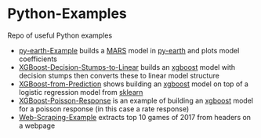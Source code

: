 # Python-Examples

Repo of useful Python examples

- [py-earth-Example](https://github.com/richardangell/Python-Examples/blob/master/py-earth-Example.ipynb) builds a [MARS](https://en.wikipedia.org/wiki/Multivariate_adaptive_regression_splines) model in [py-earth](https://github.com/scikit-learn-contrib/py-earth) and plots model coefficients
- [XGBoost-Decision-Stumps-to-Linear](https://github.com/richardangell/Python-Examples/blob/master/XGBoost-Decision-Stumps-to-Linear.ipynb) builds an [xgboost](https://github.com/dmlc/xgboost) model with decision stumps then converts these to linear model structure
- [XGBoost-from-Prediction](https://github.com/richardangell/Python-Examples/blob/master/XGBoost-from-Prediction.ipynb) shows building an [xgboost](https://github.com/dmlc/xgboost) model on top of a logistic regression model from [sklearn](http://scikit-learn.org/stable/modules/generated/sklearn.linear_model.LogisticRegression.html#sklearn.linear_model.LogisticRegression.predict_log_proba)
- [XGBoost-Poisson-Response](https://github.com/richardangell/Python-Examples/blob/master/XGBoost-Poisson-Response.ipynb) is an example of building an [xgboost](https://github.com/dmlc/xgboost) model for a poisson response (in this case a rate response)
- [Web-Scraping-Example](https://github.com/richardangell/Python-Examples/blob/master/Web-Scraping-Example.ipynb) extracts top 10 games of 2017 from headers on a webpage
